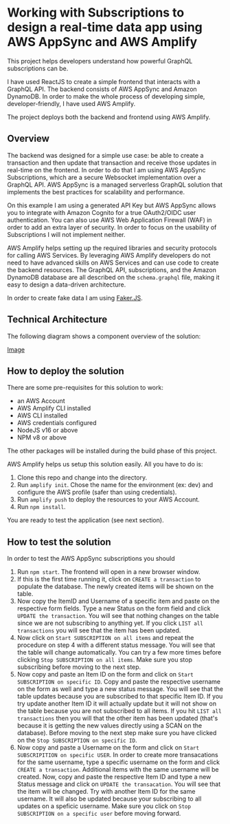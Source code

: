 # Working with Subscriptions to design a real-time data app using AWS AppSync and AWS Amplify

This project helps developers understand how powerful GraphQL subscriptions can be. 

I have used ReactJS to create a simple frontend that interacts with a GraphQL API. The backend consists of AWS AppSync and Amazon DynamoDB. In order to make the whole process of developing simple, developer-friendly, I have used AWS Amplify. 

The project deploys both the backend and frontend using AWS Amplify.

## Overview

The backend was designed for a simple use case: be able to create a transaction and then update that transaction and receive those updates in real-time on the frontend. In order to do that I am using AWS AppSync Subscriptions, which are a secure Websocket implementation over a GraphQL API. AWS AppSync is a managed serverless GraphQL solution that implements the best practices for scalability and performance. 

On this example I am using a generated API Key but AWS AppSync allows you to integrate with Amazon Cognito for a true OAuth2/OIDC user authentication. You can also use AWS Web Application Firewall (WAF) in order to add an extra layer of security. In order to focus on the usability of Subscriptions I will not implement neither.

AWS Amplify helps setting up the required libraries and security protocols for calling AWS Services. By leveraging AWS Amplify developers do not need to have advanced skills on AWS Services and can use code to create the backend resources. The GraphQL API, subscriptions, and the Amazon DynamoDB database are all described on the `schema.graphql` file, making it easy to design a data-driven architecture.

In order to create fake data I am using [Faker.JS]().


## Technical Architecture 

The following diagram shows a component overview of the solution: 

[Image]()

## How to deploy the solution

There are some pre-requisites for this solution to work:

- an AWS Account
- AWS Amplify CLI installed
- AWS CLI installed
- AWS credentials configured
- NodeJS v16 or above
- NPM v8 or above

The other packages will be installed during the build phase of this project.

AWS Amplify helps us setup this solution easily. All you have to do is: 

1. Clone this repo and change into the directory.
2. Run `amplify init`. Chose the name for the environment (ex: dev) and configure the AWS profile (safer than using credentials).
3. Run `amplify push` to deploy the resources to your AWS Account.
4. Run `npm install`. 

You are ready to test the application (see next section).


## How to test the solution
In order to test the AWS AppSync subscriptions you should
1. Run `npm start`. The frontend will open in a new browser window.
2. If this is the first time running it, click on `CREATE a transaction` to populate the database. The newly created items will be shown on the table. 
3. Now copy the ItemID and Username of a specific item and paste on the respective form fields. Type a new Status on the form field and click `UPDATE the transaction`. You will see that nothing changes on the table since we are not subscribing to anything yet. If you click `LIST all transactions` you will see that the item has been updated.
4. Now click on `Start SUBSCRIPTION on all items` and repeat the procedure on step 4 with a different status message. You will see that the table will change automatically. You can try a few more times before clicking `Stop SUBSCRIPTION on all items`. Make sure you stop subscribing before moving to the next step.
5. Now copy and paste an Item ID on the form and click on `Start SUBSCRIPTION on specific ID`. Copy and paste the respective username on the form as well and type a new status message. You will see that the table updates because you are subscribed to that specific Item ID. If you try update another Item ID it will actually update but it will not show on the table because you are not subscribed to all items. If you hit `LIST all transactions` then you will that the other item has been updated (that's because it is getting the new values directly using a SCAN on the database). Before moving to the next step make sure you have clicked on the `Stop SUBSCRIPTION on specific ID`.
6. Now copy and paste a Username on the form and click on `Start SUBSCRIPITION on specific USER`. In order to create more transacations for the same username, type a specific username on the form and click `CREATE a transaction`. Additional items with the same username will be created. Now, copy and paste the respective Item ID and type a new Status message and click on `UPDATE the transacation`. You will see that the item will be changed. Try with another Item ID for the same username. It will also be updated because your subscribing to all updates on a speficic username. Make sure you click on `Stop SUBSCRIPTION on a specific user` before moving forward.





